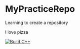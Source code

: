 # MyPracticeRepo
Learning to create a repository

I love pizza


[![Build C++](https://github.com/blgrigg/MyPracticeRepo/actions/workflows/main.yml/badge.svg)](https://github.com/blgrigg/MyPracticeRepo/actions/workflows/main.yml)
